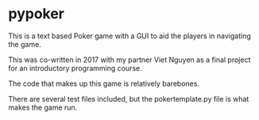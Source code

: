 # pypoker
This is a text based Poker game with a GUI to aid the players in navigating the game. 

This was co-written in 2017 with my partner Viet Nguyen as a final project for an introductory programming course. 

The code that makes up this game is relatively barebones.

There are several test files included, but the pokertemplate.py file is what makes the game run.

